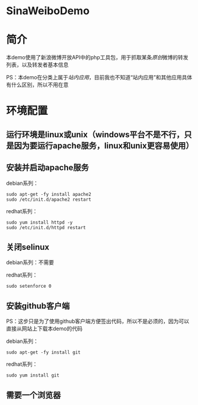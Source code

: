 SinaWeiboDemo
=============

# 简介

本demo使用了新浪微博开放API中的php工具包，用于抓取某条*原创*微博的转发列表，以及转发者基本信息

PS：本demo在分类上属于*站内应用*，目前我也不知道“站内应用”和其他应用具体有什么区别，所以不用在意

# 环境配置

## 运行环境是linux或unix（windows平台不是不行，只是因为要运行apache服务，linux和unix更容易使用）

## 安装并启动apache服务

debian系列：

    sudo apt-get -fy install apache2
    sudo /etc/init.d/apache2 restart
    
redhat系列：

    sudo yum install httpd -y
    sudo /etc/init.d/httpd restart
    
## 关闭selinux

debian系列：不需要

redhat系列：

    sudo setenforce 0

## 安装github客户端

PS：这步只是为了使用github客户端方便签出代码，所以不是必须的，因为可以直接从网站上下载本demo的代码

debian系列：
   
    sudo apt-get -fy install git
    
redhat系列：

    sudo yum install git
    
## 需要一个浏览器


